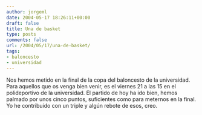 ```yaml
---
author: jorgeml
date: 2004-05-17 18:26:11+00:00
draft: false
title: Una de basket
type: posts
comments: false
url: /2004/05/17/una-de-basket/
tags:
- baloncesto
- universidad
---
```


Nos hemos metido en la final de la copa del baloncesto de la universidad. Para aquellos que os venga bien venir, es el viernes 21 a las 15 en el polideportivo de la universidad. El partido de hoy ha ido bien, hemos palmado por unos cinco puntos, suficientes como para meternos en la final. Yo he contribuido con un triple y algún rebote de esos, creo.
